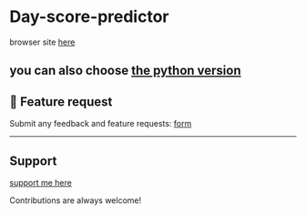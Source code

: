 # Day-score-predictor

browser site [here](https://heegarthur.github.io/Day-score-predictor/)

you can also choose [the python version](https://github.com/heegarthur/Day-score-predictor/blob/main/main_neural.py/)
---

## 💬 Feature request
Submit any feedback and feature requests: 
[form](https://docs.google.com/forms/d/e/1FAIpQLSeEaSqr6L2pTQDarLO__wZtefVuemrhMb8RDdX6vQSWNEjZzQ/viewform?usp=header/)

---

## Support

[support me here](https://buymeacoffee.com/ivocreator)

Contributions are always welcome!

